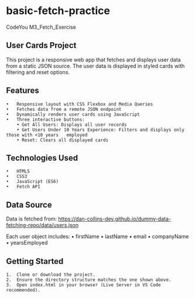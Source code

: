 # basic-fetch-practice
CodeYou M3_Fetch_Exercise

## User Cards Project

This project is a responsive web app that fetches and displays user data from a static JSON source. The user data is displayed in styled cards with filtering and reset options.

## Features
	•   Responsive layout with CSS Flexbox and Media Queries
	•   Fetches data from a remote JSON endpoint
	•   Dynamically renders user cards using JavaScript
	•   Three interactive buttons:
	    • Get All Users: Displays all user records
	    • Get Users Under 10 Years Experience: Filters and displays only those with <10 years   employed
	    • Reset: Clears all displayed cards

## Technologies Used
	•	HTML5
	•	CSS3
	•	JavaScript (ES6)
	•	Fetch API


## Data Source

Data is fetched from:
https://dan-collins-dev.github.io/dummy-data-fetching-repo/data/users.json

Each user object includes:
	•	firstName
	•	lastName
	•	email
	•	companyName
	•	yearsEmployed

## Getting Started
	1.	Clone or download the project.
	2.	Ensure the directory structure matches the one shown above.
	3.	Open index.html in your browser (Live Server in VS Code recommended).

